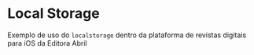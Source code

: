Local Storage
=============

Exemplo de uso do `localstorage` dentro da plataforma de revistas digitais para iOS da Editora Abril
